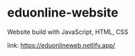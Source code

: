 # eduonline-website
Website build with JavaScript, HTML, CSS

link:
https://eduonlineweb.netlify.app/
